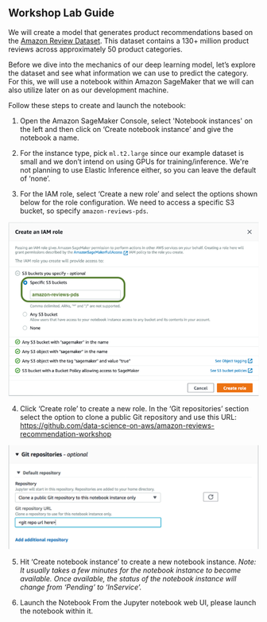 ## Workshop Lab Guide

We will create a model that generates product recommendations based on the [Amazon Review Dataset](https://s3.amazonaws.com/amazon-reviews-pds/readme.html).  This dataset contains a 130+ million product reviews across approximately 50 product categories.

Before we dive into the mechanics of our deep learning model, let’s explore the dataset and see what information we can use to predict the category. For this, we will use a notebook within Amazon SageMaker that we will can also utilize later on as our development machine.

Follow these steps to create and launch the notebook:

1. Open the Amazon SageMaker Console, select 'Notebook instances' on the left and then click on ‘Create notebook instance’ and give the notebook a name. 

2. For the instance type, pick `ml.t2.large` since our example dataset is small and we don’t intend on using GPUs for training/inference.  We're not planning to use Elastic Inference either, so you can leave the default of ‘none’.

3. For the IAM role, select ‘Create a new role’ and select the options shown below for the role configuration.  We need to access a specific S3 bucket, so specify `amazon-reviews-pds`.

![Amazon SageMaker IAM Role](/images/sm-keras-1.png)

4. Click ‘Create role’ to create a new role. In the ‘Git repositories’ section select the option to clone a public Git repository and use this URL: https://github.com/data-science-on-aws/amazon-reviews-recommendation-workshop

![Amazon SageMaker Git Repo](/images/sm-keras-git.png)

5. Hit ‘Create notebook instance’ to create a new notebook instance.  _Note: It usually takes a few minutes for the notebook instance to become available. Once available, the status of the notebook instance will change from ‘Pending’ to ‘InService’._

6. Launch the Notebook
From the Jupyter notebook web UI, please launch the notebook within it.
